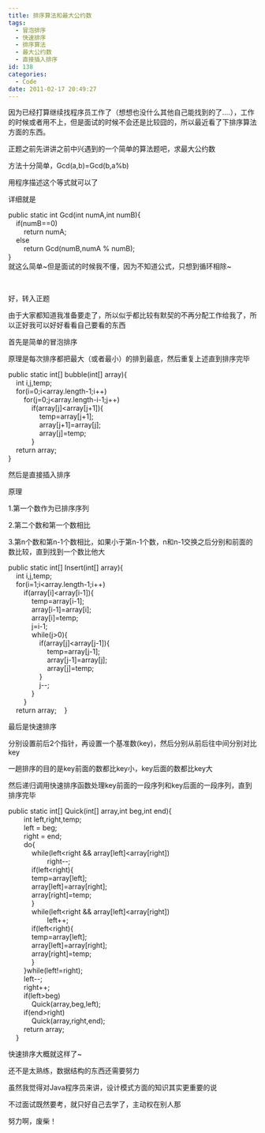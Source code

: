 ```yaml
---
title: 排序算法和最大公约数
tags:
  - 冒泡排序
  - 快速排序
  - 排序算法
  - 最大公约数
  - 直接插入排序
id: 138
categories:
  - Code
date: 2011-02-17 20:49:27
---
```


因为已经打算继续找程序员工作了（想想也没什么其他自己能找到的了....），工作的时候或者用不上，但是面试的时候不会还是比较囧的，所以最近看了下排序算法方面的东西。

正题之前先讲讲之前中兴遇到的一个简单的算法题吧，求最大公约数

方法十分简单，Gcd(a,b)=Gcd(b,a%b)

用程序描述这个等式就可以了

详细就是

public static int Gcd(int numA,int numB){   
&#160;&#160;&#160; if(numB==0)    
&#160;&#160;&#160;&#160;&#160;&#160;&#160; return numA;    
&#160;&#160;&#160; else    
&#160;&#160;&#160;&#160;&#160;&#160;&#160; return Gcd(numB,numA % numB);    
}    
就这么简单~但是面试的时候我不懂，因为不知道公式，只想到循环相除~

&#160;

好，转入正题

由于大家都知道我准备要走了，所以似乎都比较有默契的不再分配工作给我了，所以正好我可以好好看看自己要看的东西

首先是简单的冒泡排序

原理是每次排序都把最大（或者最小）的排到最底，然后重复上述直到排序完毕

public static int[] bubble(int[] array){   
&#160;&#160;&#160; int i,j,temp;    
&#160;&#160;&#160; for(i=0;i&lt;array.length-1;i++)    
&#160;&#160;&#160;&#160;&#160;&#160;&#160; for(j=0;j&lt;array.length-i-1;j++)    
&#160;&#160;&#160;&#160;&#160;&#160;&#160;&#160;&#160;&#160;&#160; if(array[j]&lt;array[j+1]){    
&#160;&#160;&#160;&#160;&#160;&#160;&#160;&#160;&#160;&#160;&#160;&#160;&#160;&#160;&#160; temp=array[j+1];    
&#160;&#160;&#160;&#160;&#160;&#160;&#160;&#160;&#160;&#160;&#160;&#160;&#160;&#160;&#160; array[j+1]=array[j];    
&#160;&#160;&#160;&#160;&#160;&#160;&#160;&#160;&#160;&#160;&#160;&#160;&#160;&#160;&#160; array[j]=temp;    
&#160;&#160;&#160;&#160;&#160;&#160;&#160;&#160;&#160;&#160;&#160; }    
&#160;&#160;&#160; return array;    
}    

然后是直接插入排序

原理

1.第一个数作为已排序序列

2.第二个数和第一个数相比

3.第n个数和第n-1个数相比，如果小于第n-1个数，n和n-1交换之后分别和前面的数比较，直到找到一个数比他大

public static int[] Insert(int[] array){   
&#160;&#160;&#160; int i,j,temp;    
&#160;&#160;&#160; for(i=1;i&lt;array.length-1;i++)    
&#160;&#160;&#160;&#160;&#160;&#160;&#160; if(array[i]&lt;array[i-1]){    
&#160;&#160;&#160;&#160;&#160;&#160;&#160;&#160;&#160;&#160;&#160; temp=array[i-1];    
&#160;&#160;&#160;&#160;&#160;&#160;&#160;&#160;&#160;&#160;&#160; array[i-1]=array[i];    
&#160;&#160;&#160;&#160;&#160;&#160;&#160;&#160;&#160;&#160;&#160; array[i]=temp;    
&#160;&#160;&#160;&#160;&#160;&#160;&#160;&#160;&#160;&#160;&#160; j=i-1;    
&#160;&#160;&#160;&#160;&#160;&#160;&#160;&#160;&#160;&#160;&#160; while(j&gt;0){    
&#160;&#160;&#160;&#160;&#160;&#160;&#160;&#160;&#160;&#160;&#160;&#160;&#160;&#160;&#160; if(array[j]&lt;array[j-1]){    
&#160;&#160;&#160;&#160;&#160;&#160;&#160;&#160;&#160;&#160;&#160;&#160;&#160;&#160;&#160;&#160;&#160;&#160;&#160; temp=array[j-1];    
&#160;&#160;&#160;&#160;&#160;&#160;&#160;&#160;&#160;&#160;&#160;&#160;&#160;&#160;&#160;&#160;&#160;&#160;&#160; array[j-1]=array[j];    
&#160;&#160;&#160;&#160;&#160;&#160;&#160;&#160;&#160;&#160;&#160;&#160;&#160;&#160;&#160;&#160;&#160;&#160;&#160; array[j]=temp;    
&#160;&#160;&#160;&#160;&#160;&#160;&#160;&#160;&#160;&#160;&#160;&#160;&#160;&#160;&#160; }    
&#160;&#160;&#160;&#160;&#160;&#160;&#160;&#160;&#160;&#160;&#160;&#160;&#160;&#160;&#160; j--;    
&#160;&#160;&#160;&#160;&#160;&#160;&#160;&#160;&#160;&#160;&#160; }    
&#160;&#160;&#160;&#160;&#160;&#160;&#160; }    
&#160;&#160;&#160; return array;&#160;&#160;&#160; 
}    

最后是快速排序

分别设置前后2个指针，再设置一个基准数(key)，然后分别从前后往中间分别对比key

一趟排序的目的是key前面的数都比key小，key后面的数都比key大

然后递归调用快速排序函数处理key前面的一段序列和key后面的一段序列，直到排序完毕

public static int[] Quick(int[] array,int beg,int end){   
&#160;&#160;&#160;&#160;&#160;&#160;&#160; int left,right,temp;    
&#160;&#160;&#160;&#160;&#160;&#160;&#160; left = beg;    
&#160;&#160;&#160;&#160;&#160;&#160;&#160; right = end;    
&#160;&#160;&#160;&#160;&#160;&#160;&#160; do{    
&#160;&#160;&#160;&#160;&#160;&#160;&#160;&#160;&#160;&#160;&#160; while(left&lt;right &amp;&amp; array[left]&lt;array[right])    
&#160;&#160;&#160;&#160;&#160;&#160;&#160;&#160;&#160;&#160;&#160;&#160;&#160;&#160;&#160;&#160;&#160;&#160;&#160; right--;    
&#160;&#160;&#160;&#160;&#160;&#160;&#160;&#160;&#160;&#160;&#160; if(left&lt;right){    
&#160;&#160;&#160;&#160;&#160;&#160;&#160;&#160;&#160;&#160;&#160; temp=array[left];    
&#160;&#160;&#160;&#160;&#160;&#160;&#160;&#160;&#160;&#160;&#160; array[left]=array[right];    
&#160;&#160;&#160;&#160;&#160;&#160;&#160;&#160;&#160;&#160;&#160; array[right]=temp;    
&#160;&#160;&#160;&#160;&#160;&#160;&#160;&#160;&#160;&#160;&#160; }    
&#160;&#160;&#160;&#160;&#160;&#160;&#160;&#160;&#160;&#160;&#160; while(left&lt;right &amp;&amp; array[left]&lt;array[right])    
&#160;&#160;&#160;&#160;&#160;&#160;&#160;&#160;&#160;&#160;&#160;&#160;&#160;&#160;&#160;&#160;&#160;&#160;&#160; left++;    
&#160;&#160;&#160;&#160;&#160;&#160;&#160;&#160;&#160;&#160;&#160; if(left&lt;right){    
&#160;&#160;&#160;&#160;&#160;&#160;&#160;&#160;&#160;&#160;&#160; temp=array[left];    
&#160;&#160;&#160;&#160;&#160;&#160;&#160;&#160;&#160;&#160;&#160; array[left]=array[right];    
&#160;&#160;&#160;&#160;&#160;&#160;&#160;&#160;&#160;&#160;&#160; array[right]=temp;    
&#160;&#160;&#160;&#160;&#160;&#160;&#160;&#160;&#160;&#160;&#160; }    
&#160;&#160;&#160;&#160;&#160;&#160;&#160; }while(left!=right);    
&#160;&#160;&#160;&#160;&#160;&#160;&#160; left--;    
&#160;&#160;&#160;&#160;&#160;&#160;&#160; right++;    
&#160;&#160;&#160;&#160;&#160;&#160;&#160; if(left&gt;beg)    
&#160;&#160;&#160;&#160;&#160;&#160;&#160;&#160;&#160;&#160;&#160; Quick(array,beg,left);    
&#160;&#160;&#160;&#160;&#160;&#160;&#160; if(end&gt;right)    
&#160;&#160;&#160;&#160;&#160;&#160;&#160;&#160;&#160;&#160;&#160; Quick(array,right,end);    
&#160;&#160;&#160;&#160;&#160;&#160;&#160; return array;    
&#160;&#160;&#160; }

快速排序大概就这样了~

还不是太熟练，数据结构的东西还需要努力

虽然我觉得对Java程序员来讲，设计模式方面的知识其实更重要的说

不过面试既然要考，就只好自己去学了，主动权在别人那

努力啊，废柴！